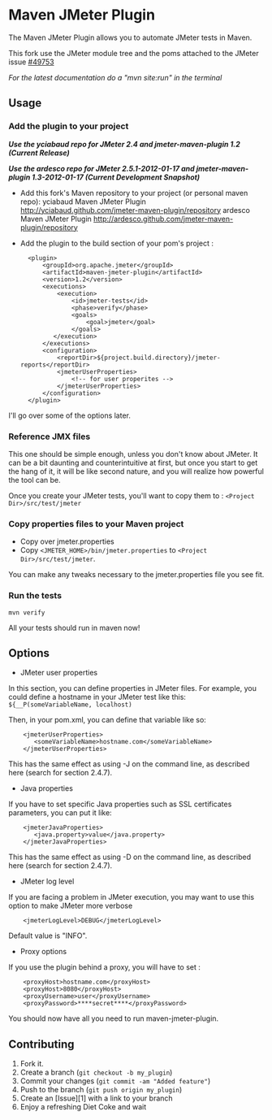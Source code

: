 Maven JMeter Plugin
===================

The Maven JMeter Plugin allows you to automate JMeter tests in Maven.

This fork use the JMeter module tree and the poms attached to the JMeter issue [#49753](https://issues.apache.org/bugzilla/show_bug.cgi?id=49753)

*For the latest documentation do a "mvn site:run" in the terminal*

Usage
-----

### Add the plugin to your project

***Use the yciabaud repo for JMeter 2.4 and jmeter-maven-plugin 1.2 (Current Release)***

***Use the ardesco repo for JMeter 2.5.1-2012-01-17 and jmeter-maven-plugin 1.3-2012-01-17 (Current Development Snapshot)***

* Add this fork's Maven repository to your project (or personal maven repo):
        <pluginRepositories>
		    <pluginRepository>
			    <id>yciabaud Maven JMeter Plugin</id>
			    <url>http://yciabaud.github.com/jmeter-maven-plugin/repository</url>
		    </pluginRepository>
		    <pluginRepository>
            	<id>ardesco Maven JMeter Plugin</id>
            	<url>http://ardesco.github.com/jmeter-maven-plugin/repository</url>
            </pluginRepository>
		</pluginRepositories>

* Add the plugin to the build section of your pom's project :

		<plugin>
			<groupId>org.apache.jmeter</groupId>
			<artifactId>maven-jmeter-plugin</artifactId>
			<version>1.2</version>
			<executions>
				<execution>
					<id>jmeter-tests</id>
					<phase>verify</phase>
					<goals>
						<goal>jmeter</goal>
					</goals>
			   </execution>
			</executions>
			<configuration>
				<reportDir>${project.build.directory}/jmeter-reports</reportDir>
				<jmeterUserProperties>
					<!-- for user properites -->
				</jmeterUserProperties>
			</configuration>
		</plugin>

I'll go over some of the options later.

### Reference JMX files

This one should be simple enough, unless you don't know about JMeter.  It can be a bit daunting and counterintuitive at first, but once you start to get the hang of it, it will be like second nature, and you will realize how powerful the tool can be.

Once you create your JMeter tests, you'll want to copy them to : `<Project Dir>/src/test/jmeter`

### Copy properties files to your Maven project

* Copy over jmeter.properties
* Copy `<JMETER_HOME>/bin/jmeter.properties` to `<Project Dir>/src/test/jmeter`.  

You can make any tweaks necessary to the jmeter.properties file you see fit.

### Run the tests

	mvn verify

All your tests should run in maven now!

Options
-------

* JMeter user properties

In this section, you can define properties in JMeter files.  For example, you could define a hostname in your JMeter test like this: `${__P(someVariableName, localhost)`

Then, in your pom.xml, you can define that variable like so:

		<jmeterUserProperties>
		   <someVariableName>hostname.com</someVariableName>
		</jmeterUserProperties>

This has the same effect as using -J on the command line, as described here (search for section 2.4.7).

* Java properties

If you have to set specific Java properties such as SSL certificates parameters, you can put it like:

		<jmeterJavaProperties>
		   <java.property>value</java.property>
		</jmeterJavaProperties>

This has the same effect as using -D on the command line, as described here (search for section 2.4.7).
		
* JMeter log level

If you are facing a problem in JMeter execution, you may want to use this option to make JMeter more verbose

		<jmeterLogLevel>DEBUG</jmeterLogLevel>
		
Default value is "INFO".

* Proxy options

If you use the plugin behind a proxy, you will have to set :

		<proxyHost>hostname.com</proxyHost>
		<proxyHost>8080</proxyHost>
		<proxyUsername>user</proxyUsername>
		<proxyPassword>****secret****</proxyPassword>
		
You should now have all you need to run maven-jmeter-plugin.


Contributing
------------

1. Fork it.
2. Create a branch (`git checkout -b my_plugin`)
3. Commit your changes (`git commit -am "Added feature"`)
4. Push to the branch (`git push origin my_plugin`)
5. Create an [Issue][1] with a link to your branch
6. Enjoy a refreshing Diet Coke and wait

